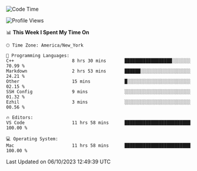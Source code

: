 <!--START_SECTION:waka-->
![Code Time](http://img.shields.io/badge/Code%20Time-551%20hrs%2010%20mins-blue)

![Profile Views](http://img.shields.io/badge/Profile%20Views-0-blue)

📊 **This Week I Spent My Time On** 

```text
🕑︎ Time Zone: America/New_York

💬 Programming Languages: 
C++                      8 hrs 30 mins       ██████████████████░░░░░░░   70.99 % 
Markdown                 2 hrs 53 mins       ██████░░░░░░░░░░░░░░░░░░░   24.21 % 
Other                    15 mins             █░░░░░░░░░░░░░░░░░░░░░░░░   02.15 % 
SSH Config               9 mins              ░░░░░░░░░░░░░░░░░░░░░░░░░   01.32 % 
Ezhil                    3 mins              ░░░░░░░░░░░░░░░░░░░░░░░░░   00.56 % 

🔥 Editors: 
VS Code                  11 hrs 58 mins      █████████████████████████   100.00 % 

💻 Operating System: 
Mac                      11 hrs 58 mins      █████████████████████████   100.00 % 
```


 Last Updated on 06/10/2023 12:49:39 UTC
<!--END_SECTION:waka-->

